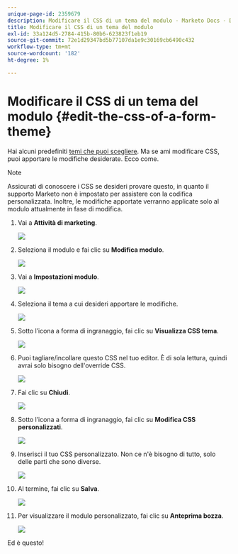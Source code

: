 ```yaml
---
unique-page-id: 2359679
description: Modificare il CSS di un tema del modulo - Marketo Docs - Documentazione del prodotto
title: Modificare il CSS di un tema del modulo
exl-id: 33a124d5-2784-415b-80b6-623823f1eb19
source-git-commit: 72e1d29347bd5b77107da1e9c30169cb6490c432
workflow-type: tm+mt
source-wordcount: '182'
ht-degree: 1%

---
```


# Modificare il CSS di un tema del modulo {#edit-the-css-of-a-form-theme}

Hai alcuni predefiniti [temi che puoi scegliere](/help/marketo/product-docs/demand-generation/forms/creating-a-form/select-a-form-theme.md). Ma se ami modificare CSS, puoi apportare le modifiche desiderate. Ecco come.

>[!NOTE]
>
>Assicurati di conoscere i CSS se desideri provare questo, in quanto il supporto Marketo non è impostato per assistere con la codifica personalizzata. Inoltre, le modifiche apportate verranno applicate solo al modulo attualmente in fase di modifica.

1. Vai a **Attività di marketing**.

   ![](assets/login-marketing-activities-5.png)

1. Seleziona il modulo e fai clic su **Modifica modulo**.

   ![](assets/image2014-9-15-14-3a37-3a7.png)

1. Vai a **Impostazioni modulo**.

   ![](assets/image2014-9-15-14-3a37-3a42.png)

1. Seleziona il tema a cui desideri apportare le modifiche.

   ![](assets/image2014-9-15-14-3a37-3a54.png)

1. Sotto l’icona a forma di ingranaggio, fai clic su **Visualizza CSS tema**.

   ![](assets/image2014-9-15-14-3a38-3a18.png)

1. Puoi tagliare/incollare questo CSS nel tuo editor. È di sola lettura, quindi avrai solo bisogno dell&#39;override CSS.

   ![](assets/image2014-9-15-14-3a38-3a29.png)

1. Fai clic su **Chiudi**.

   ![](assets/image2014-9-15-14-3a38-3a46.png)

1. Sotto l’icona a forma di ingranaggio, fai clic su **Modifica CSS personalizzati**.

   ![](assets/image2014-9-15-14-3a39-3a5.png)

1. Inserisci il tuo CSS personalizzato. Non ce n&#39;è bisogno di tutto, solo delle parti che sono diverse.

   ![](assets/image2014-9-15-14-3a39-3a21.png)

1. Al termine, fai clic su **Salva**.

   ![](assets/image2014-9-15-14-3a39-3a30.png)

1. Per visualizzare il modulo personalizzato, fai clic su **Anteprima bozza**.

   ![](assets/image2014-9-15-14-3a39-3a50.png)

Ed è questo!
